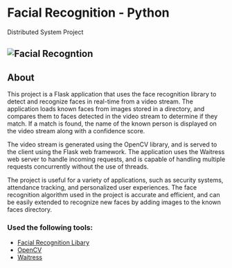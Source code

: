 # Facial Recognition - Python
Distributed System Project

## ![Facial Recogntion](https://user-images.githubusercontent.com/62666691/235709950-fb454df4-7c8d-47ce-b7c4-76640d19f639.png)

## About
This project is a Flask application that uses the face recognition library to detect and recognize faces in real-time from a video stream. The application loads known faces from images stored in a directory, and compares them to faces detected in the video stream to determine if they match. If a match is found, the name of the known person is displayed on the video stream along with a confidence score.

The video stream is generated using the OpenCV library, and is served to the client using the Flask web framework. The application uses the Waitress web server to handle incoming requests, and is capable of handling multiple requests concurrently without the use of threads.

The project is useful for a variety of applications, such as security systems, attendance tracking, and personalized user experiences. The face recognition algorithm used in the project is accurate and efficient, and can be easily extended to recognize new faces by adding images to the known faces directory.



### Used the following tools: 

* [Facial Recognition Libary](https://pypi.org/project/face-recognition/)
* [OpenCV](https://opencv.org/)
* [Waitress](https://flask.palletsprojects.com/en/2.2.x/deploying/waitress/)

